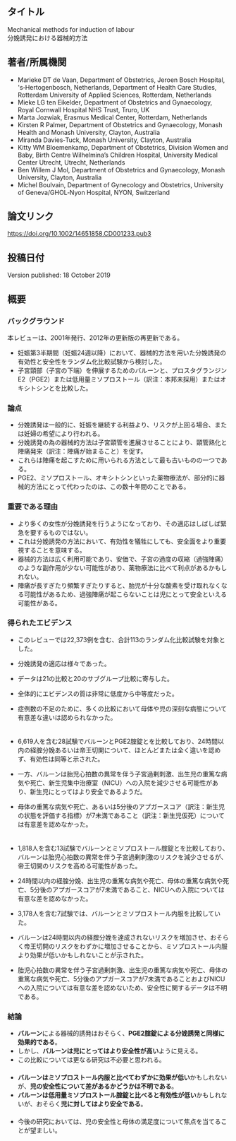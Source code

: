 ## タイトル
Mechanical methods for induction of labour  
分娩誘発における器械的方法

## 著者/所属機関
* Marieke DT de Vaan, Department of Obstetrics, Jeroen Bosch Hospital, 's‐Hertogenbosch, Netherlands, Department of Health Care Studies, Rotterdam University of Applied Sciences, Rotterdam, Netherlands
* Mieke LG ten Eikelder, Department of Obstetrics and Gynaecology, Royal Cornwall Hospital NHS Trust, Truro, UK
* Marta Jozwiak, Erasmus Medical Center, Rotterdam, Netherlands
* Kirsten R Palmer, Department of Obstetrics and Gynaecology, Monash Health and Monash University, Clayton, Australia
* Miranda Davies‐Tuck, Monash University, Clayton, Australia
* Kitty WM Bloemenkamp, Department of Obstetrics, Division Women and Baby, Birth Centre Wilhelmina’s Children Hospital, University Medical Center Utrecht, Utrecht, Netherlands
* Ben Willem J Mol, Department of Obstetrics and Gynaecology, Monash University, Clayton, Australia
* Michel Boulvain, Department of Gynecology and Obstetrics, University of Geneva/GHOL‐Nyon Hospital, NYON, Switzerland

## 論文リンク
https://doi.org/10.1002/14651858.CD001233.pub3

## 投稿日付
Version published: 18 October 2019 

## 概要
### バックグラウンド
本レビューは、2001年発行、2012年の更新版の再更新である。

* 妊娠第3半期間（妊娠24週以降）において、器械的方法を用いた分娩誘発の有効性と安全性をランダム化比較試験から検討した。
* 子宮頸部（子宮の下端）を伸展するためのバルーンと、プロスタグランジンE2（PGE2）または低用量ミソプロストール（訳注：本邦未採用）またはオキシトシンとを比較した。

### 論点
* 分娩誘発は一般的に、妊娠を継続する利益より、リスクが上回る場合、または妊婦の希望により行われる。
* 分娩誘発の為の器械的方法は子宮頸管を進展させることにより、頸管熟化と陣痛発来（訳注：陣痛が始まること）を促す。
* これらは陣痛を起こすために用いられる方法として最も古いものの一つである。
* PGE2、ミソプロストール、オキシトシンといった薬物療法が、部分的に器械的方法にとって代わったのは、この数十年間のことである。

### 重要である理由
* より多くの女性が分娩誘発を行うようになっており、その適応はしばしば緊急を要するものではない。
* これは分娩誘発の方法において、有効性を犠牲にしても、安全面をより重要視することを意味する。
* 器械的方法は広く利用可能であり、安価で、子宮の過度の収縮（過強陣痛）のような副作用が少ない可能性があり、薬物療法に比べて利点があるかもしれない。
* 陣痛が長すぎたり頻繁すぎたりすると、胎児が十分な酸素を受け取れなくなる可能性があるため、過強陣痛が起こらないことは児にとって安全といえる可能性がある。

### 得られたエビデンス
* このレビューでは22,373例を含む、合計113のランダム化比較試験を対象とした。
* 分娩誘発の適応は様々であった。
* データは21の比較と20のサブグループ比較に寄与した。
* 全体的にエビデンスの質は非常に低度から中等度だった。
* 症例数の不足のために、多くの比較において母体や児の深刻な病態について有意差な違いは認められなかった。  
　
* 6,619人を含む28試験でバルーンとPGE2腟錠とを比較しており、24時間以内の経腟分娩あるいは帝王切開について、ほとんどまたは全く違いを認めず、有効性は同等と示された。
* 一方、バルーンは胎児心拍数の異常を伴う子宮過剰刺激、出生児の重篤な病気や死亡、新生児集中治療室（NICU）への入院を減少させる可能性があり、新生児にとってはより安全であるようだ。
* 母体の重篤な病気や死亡、あるいは5分後のアプガースコア（訳注：新生児の状態を評価する指標）が7未満であること（訳注：新生児仮死）については有意差を認めなかった。  
　
* 1,818人を含む13試験でバルーンとミソプロストール腟錠とを比較しており、バルーンは胎児心拍数の異常を伴う子宮過剰刺激のリスクを減少させるが、帝王切開のリスクを高める可能性があった。
* 24時間以内の経腟分娩、出生児の重篤な病気や死亡、母体の重篤な病気や死亡、5分後のアプガースコアが7未満であること、NICUへの入院については有意な差を認めなかった。

* 3,178人を含む7試験では、バルーンとミソプロストール内服を比較していた。
* バルーンは24時間以内の経腟分娩を達成されないリスクを増加させ、おそらく帝王切開のリスクをわずかに増加させることから、ミソプロストール内服より効果が低いかもしれないことが示された。
* 胎児心拍数の異常を伴う子宮過剰刺激、出生児の重篤な病気や死亡、母体の重篤な病気や死亡、5分後のアプガースコアが7未満であることおよびNICUへの入院については有意な差を認めないため、安全性に関するデータは不明である。

### 結論
* **バルーン**による器械的誘発はおそらく、**PGE2腟錠による分娩誘発と同様に効果的である**。
* しかし、**バルーンは児にとってはより安全性が高い**ように見える。
* この比較については更なる研究は不必要と思われる。  
　
* **バルーンはミソプロストール内服と比べてわずかに効果が低い**かもしれないが、**児の安全性について差があるかどうかは不明である**。
* **バルーンは低用量ミソプロストール腟錠と比べると有効性が低い**かもしれないが、おそらく**児に対してはより安全である**。  
　
* 今後の研究においては、児の安全性と母体の満足度について焦点を当てることが望ましい。
